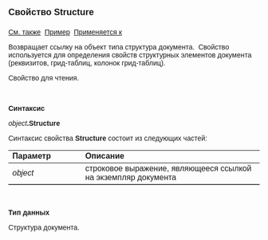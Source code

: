 ﻿<html>
<head>
<title>Документ\Structure</title>
</head>

<body>

<p><font face="Arial"><font size="4"><strong>Свойство Structure<br>
<br>
</strong></font><a href="../ASDocStructure.html">См. также</a>&nbsp; <u>Пример</u>&nbsp;
<a href="../Asdoc.html">Применяется к</a></font></p>

<p class="label"><font face="Arial">Возвращает ссылку на объект типа 
структура документа.&nbsp; Свойство используется для определения свойств 
структурных элементов документа (реквизитов, грид-таблиц, колонок грид-таблиц).</font></p>

<p class="label"><font face="Arial">Свойство для чтения.</font></p>

<p class="label">&nbsp;</p>

<p class="label"><font face="Arial"><b>Синтаксис</b></font></p>

<p><font face="Arial"><em>object</em><strong>.Structure</strong></font></p>

<p><font face="Arial">Синтаксис свойства <strong>Structure </strong>
состоит из следующих частей:</font></p>

<table border="1" cellPadding="5" cols="2" frame="below" rules="rows">
<TBODY>
  <tr vAlign="top">
    <td class="label" width="29%"><font face="Arial"><b>Параметр</b></font></td>
    <td class="label" width="71%"><font face="Arial"><strong>Описание</strong></font></td>
  </tr>
  <tr>
    <td width="29%"><font face="Arial"><em>object</em></font></td>
    <td width="71%"><font face="Arial">строковое выражение, являющееся 
	ссылкой на экземпляр документа</font></td>
  </tr>
</TBODY>
</table>

<p class="label">&nbsp;</p>

<p class="label"><font face="Arial"><b>Тип данных</b></font></p>
<p class="label"><font face="Arial">Структура документа.</font></p>
</body>
</html>
